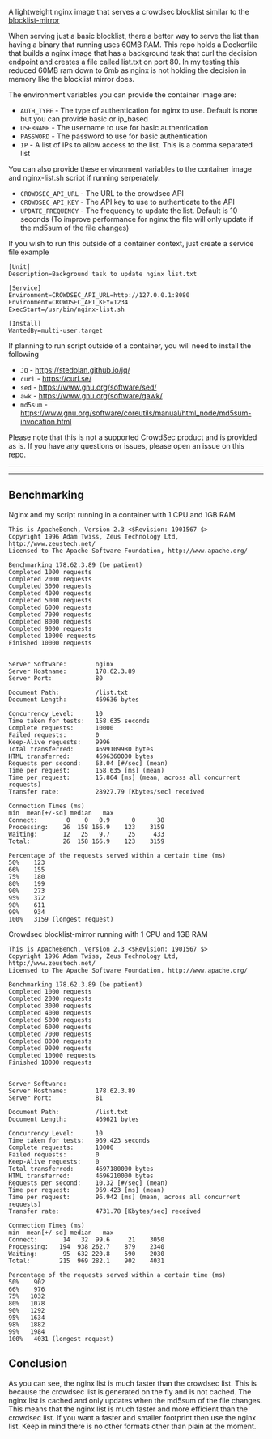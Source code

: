 A lightweight nginx image that serves a crowdsec blocklist similar to the [blocklist-mirror](https://github.com/crowdsecurity/cs-blocklist-mirror)

When serving just a basic blocklist, there a better way to serve the list than having a binary that running uses 60MB RAM. This repo holds a Dockerfile that builds a nginx image that has a background task that curl the decision endpoint and creates a file called list.txt on port 80. In my testing this reduced 60MB ram down to 6mb as nginx is not holding the decision in memory like the blocklist mirror does.

The environment variables you can provide the container image are:

* `AUTH_TYPE` - The type of authentication for nginx to use. Default is none but you can provide basic or ip_based
* `USERNAME` - The username to use for basic authentication
* `PASSWORD` - The password to use for basic authentication
* `IP` - A list of IPs to allow access to the list. This is a comma separated list

You can also provide these environment variables to the container image and nginx-list.sh script if running serperately.

* `CROWDSEC_API_URL` - The URL to the crowdsec API
* `CROWDSEC_API_KEY` - The API key to use to authenticate to the API
* `UPDATE_FREQUENCY` - The frequency to update the list. Default is 10 seconds (To improve performance for nginx the file will only update if the md5sum of the file changes)

If you wish to run this outside of a container context, just create a service file example

```
[Unit]
Description=Background task to update nginx list.txt

[Service]
Environment=CROWDSEC_API_URL=http://127.0.0.1:8080
Environment=CROWDSEC_API_KEY=1234
ExecStart=/usr/bin/nginx-list.sh

[Install]
WantedBy=multi-user.target
```

If planning to run script outside of a container, you will need to install the following
* `JQ` - https://stedolan.github.io/jq/
* `curl` - https://curl.se/
* `sed` - https://www.gnu.org/software/sed/
* `awk` - https://www.gnu.org/software/gawk/
* `md5sum` - https://www.gnu.org/software/coreutils/manual/html_node/md5sum-invocation.html

Please note that this is not a supported CrowdSec product and is provided as is. If you have any questions or issues, please open an issue on this repo.


---
---

Benchmarking
------------
Nginx and my script running in a container with 1 CPU and 1GB RAM

```
This is ApacheBench, Version 2.3 <$Revision: 1901567 $>
Copyright 1996 Adam Twiss, Zeus Technology Ltd, http://www.zeustech.net/
Licensed to The Apache Software Foundation, http://www.apache.org/

Benchmarking 178.62.3.89 (be patient)
Completed 1000 requests
Completed 2000 requests
Completed 3000 requests
Completed 4000 requests
Completed 5000 requests
Completed 6000 requests
Completed 7000 requests
Completed 8000 requests
Completed 9000 requests
Completed 10000 requests
Finished 10000 requests


Server Software:        nginx
Server Hostname:        178.62.3.89
Server Port:            80

Document Path:          /list.txt
Document Length:        469636 bytes

Concurrency Level:      10
Time taken for tests:   158.635 seconds
Complete requests:      10000
Failed requests:        0
Keep-Alive requests:    9996
Total transferred:      4699109980 bytes
HTML transferred:       4696360000 bytes
Requests per second:    63.04 [#/sec] (mean)
Time per request:       158.635 [ms] (mean)
Time per request:       15.864 [ms] (mean, across all concurrent requests)
Transfer rate:          28927.79 [Kbytes/sec] received

Connection Times (ms)
min  mean[+/-sd] median   max
Connect:        0    0   0.9      0      38
Processing:    26  158 166.9    123    3159
Waiting:       12   25   9.7     25     433
Total:         26  158 166.9    123    3159

Percentage of the requests served within a certain time (ms)
50%    123
66%    155
75%    180
80%    199
90%    273
95%    372
98%    611
99%    934
100%   3159 (longest request)
```

Crowdsec blocklist-mirror running with 1 CPU and 1GB RAM

```
This is ApacheBench, Version 2.3 <$Revision: 1901567 $>
Copyright 1996 Adam Twiss, Zeus Technology Ltd, http://www.zeustech.net/
Licensed to The Apache Software Foundation, http://www.apache.org/

Benchmarking 178.62.3.89 (be patient)
Completed 1000 requests
Completed 2000 requests
Completed 3000 requests
Completed 4000 requests
Completed 5000 requests
Completed 6000 requests
Completed 7000 requests
Completed 8000 requests
Completed 9000 requests
Completed 10000 requests
Finished 10000 requests


Server Software:
Server Hostname:        178.62.3.89
Server Port:            81

Document Path:          /list.txt
Document Length:        469621 bytes

Concurrency Level:      10
Time taken for tests:   969.423 seconds
Complete requests:      10000
Failed requests:        0
Keep-Alive requests:    0
Total transferred:      4697180000 bytes
HTML transferred:       4696210000 bytes
Requests per second:    10.32 [#/sec] (mean)
Time per request:       969.423 [ms] (mean)
Time per request:       96.942 [ms] (mean, across all concurrent requests)
Transfer rate:          4731.78 [Kbytes/sec] received

Connection Times (ms)
min  mean[+/-sd] median   max
Connect:       14   32  99.6     21    3050
Processing:   194  938 262.7    879    2340
Waiting:       95  632 220.8    590    2030
Total:        215  969 282.1    902    4031

Percentage of the requests served within a certain time (ms)
50%    902
66%    976
75%   1032
80%   1078
90%   1292
95%   1634
98%   1882
99%   1984
100%   4031 (longest request)
```

Conclusion
----------
As you can see, the nginx list is much faster than the crowdsec list. This is because the crowdsec list is generated on the fly and is not cached. The nginx list is cached and only updates when the md5sum of the file changes. This means that the nginx list is much faster and more efficient than the crowdsec list. If you want a faster and smaller footprint then use the nginx list. Keep in mind there is no other formats other than plain at the moment.